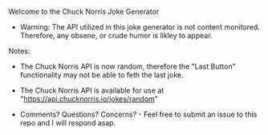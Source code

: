 Welcome to the Chuck Norris Joke Generator

* Warning: The API utilized in this joke generator is not content monitored. Therefore, any obsene, or crude humor is likley to appear.

Notes:

- The Chuck Norris API is now random, therefore the "Last Button" functionality may not be able to feth the last joke.

- The Chuck Norris API is available for use at "https://api.chucknorris.io/jokes/random"

- Comments? Questions? Concerns? - Feel free to submit an issue to this repo and I will respond asap.